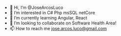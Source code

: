 - 👋 Hi, I’m @JoseArcosLuco
- 👀 I’m interested in C# Php msSQL netCore 
- 🌱 I’m currently learning Angular, React
- 💞️ I’m looking to collaborate on Software Health Area!
- 📫 How to reach me jose.arcos.luco@gmail.com

<!---
JoseArcosLuco/JoseArcosLuco is a ✨ special ✨ repository because its `README.md` (this file) appears on your GitHub profile.
You can click the Preview link to take a look at your changes.
--->
